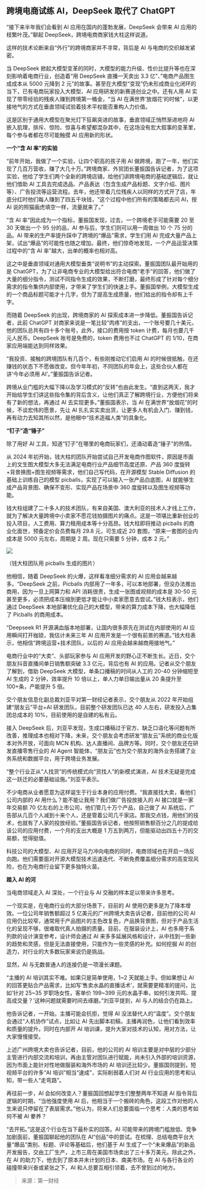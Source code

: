 ## 跨境电商试练 AI，DeepSeek 取代了 ChatGPT

“接下来半年我们会看到 AI 应用在国内的蓬勃发展，DeepSeek 会带来 AI 应用的枝繁叶茂。”聊起 DeepSeek，跨境电商商家钱大柱这样说道。

这样的技术论断来自“外行”的跨境商家并不寻常，背后是 AI 与电商的交织越发紧密。

当 DeepSeek 掀起大模型变革的同时，大模型的能力升级、性价比提升等也在深刻影响着电商行业，创造着“用 DeepSeek 直播一天卖出 3.3 亿”、”电商产品图生成成本从 5000 元降到 2 元”的故事。甚至在大模型“变现”仍未形成商业化闭环的当下，已有电商玩家投入大模型、AI 应用研发的新赛道创业之中。还有人用 AI 实现了带零经验的残疾人赚到跨境第一桶金，“当 AI 在满世界‘放烟花’的时候”，以更接地气的方式在垂直领域试验着技术平权能否重构人力价值。

这是区别于通用大模型在聚光灯下狂飙突进的故事，垂直领域正悄然渐进地将 AI 嵌入肌理，排斥、惊险、惊喜与希望都混杂其中，在这场没有宏大叙事的变革里，每个参与者都在尽可能触摸 AI 应用新的形状。

**一个“含 AI 率”的实验**

“前年开始，我做了一个实验，让四个职高的孩子用 AI 做跨境，跑了一年，他们实现了几百万营收，赚了大几十万。”跨境商家、外贸团长董振国告诉记者，为了这项实验，他给了学生们两个全新的跨境店铺，给他们讲跨境电商的基础逻辑后，就让他们借助 AI 工具去完成选品、产品表达（包含生成产品标题、文字介绍、图片等）、广告投流等运营流程。去年，他还带着几位残疾人以同样的方式开了店，年底分红时他们每人赚到了四五千块钱，“这个过程中他们所有的策略都去问 AI，按 AI 说的照猫画虎填空一样，流量就来了。”

“含 AI 率”因此成为一个指标，董振国发现，过去，一个跨境老手可能需要 20 至 30 天做出一个 95 分的品，AI 参与后，学生们则可以用一周做出 10 个 75 分的品。AI 带来的生产率提升踩中了跨境的“爆品”需求，学生们用 AI 完成大量产品上架，试出“爆品”的可能性也随之增加。最终，他们惊奇地发现，一个产品运营决策过程中的“含 AI 率”越大，出单的概率也相对高。

这之中是垂直领域对通用大模型垂类“说明书”的主动探索。董振国团队最开始用的是 ChatGPT，为了让非电商专业的大模型给出符合电商“老手”的回答，他们做了大量的细分指令，测试不同指令生成的效果，不断打磨，最终形成了针对每个细分需求的指令集供内部使用，才带来了学生们的快速上手。董振国举例，大模型生成的一个商品标题可能才十几字，但为了提高生成质量，他们给出的指令却有上千字。

而随着 DeepSeek 的出现，跨境商家的 AI 探索成本进一步降低。董振国告诉记者，此前 ChatGPT 对商家来说是一笔比较“肉疼”的支出，一个账号要几十美元，他的团队总共有四十多个账号，此外，接口的费用按 token 计费，每月也要几千元人民币。DeepSeek 账号是免费的，token 费用也不过 ChatGPT 的 1/10，在商家应用端能达到同样效果。

“我投资、接触的跨境团队有几百个，有些刚推动它们启用 AI 的时候很抵触，在还赚钱的状态下不愿做改变。但今年年初，不同团队的年会上，这些合伙人都在讲‘今年必须用 AI’。”董振国告诉记者。

跨境从业门槛的大幅下降以及学习模式的“反转”也由此发生。“直到这两天，我才开始给学生们讲这些指令集的背后含义，让他们真正了解跨境行业，方便他们将来有了新的想法，再通过 AI 去实现更多。”董振国表示，当 AI 在满世界“放烟花”的时候，不谈宏伟的愿景，先让 AI 扎扎实实卖出货，让更多人有机会入门、赚到钱，再有动力去知其所以然，是他眼中“技术造福人类”的具象化。

**“钉子”造“锤子”**

除了用好 AI 工具，知道“钉子”在哪里的电商玩家们，还涌动着造“锤子”的热情。

从 2024 年初开始，钱大柱的团队开始尝试自己开发电商作图软件，原因是市面上的文生图大模型大多无法满足电商行业产品细节高度还原、产品 360 度旋转+背景换图+图生视频等需求，他们自己写代码，在开源模型 Stable Diffusion 的基础上训练自己的模型 picballs，实现了可以输入一张产品白底图，AI 就能够生成产品背景图、确保不变形、实现产品在场景中 360 度旋转以及图生视频等功能。

钱大柱组建了二十多人的技术团队，有来自美国、澳大利亚的技术人才线上工作，就为了解决大量跨境中小卖家不愿花钱拍摄图片的痛点。这是一项堪比重新创业的投入项目，人工费用、算力租用成本等十分高昂。钱大柱即将推动 picballs 的商业化面世，预备定价会员费每月 29.8 元，可生成近 20 套图，“原来一套图的业内成本是 5000 元左右，周期是 2 周。现在只需要 5 分钟，成本 2 元。”

![](https://imgcdn.yicai.com/uppics/images/2025/03/ddbcdd7fabb4758b192a5d5b23c8d8f9.jpg)

（钱大柱团队用 picballs 生成的图片）

他相信，随着 DeepSeek 的火爆，这样看准细分需求的 AI 应用会越来越多。“DeepSeek 之前，Picballs 内部用了一年多，可以本地部署，但没办法推出商用，因为一旦上网算力和 API 消耗很贵，生成一张图或视频的成本是 30-50 元甚至更多，必须把成本压缩到更低才能让中小卖家愿意去尝试。”钱大柱表示，他们通过 DeepSeek 本地部署优化自己的大模型，带来的算力成本下降，也大幅降低了 Picballs 的商用成本。

“Deepseek R1 开源满血版本地部署，让国内很多原先在测试在内部使用的 AI 应用瞬间打开枷锁，我估计未来三年 AI 应用开发是一个很有前景的赛道。”钱大柱表示，他相信“跨境运营+技术团队，以后的 AI 应用会越来越商用接地气。”

电商行业中的“大卖”、头部玩家参与 AI 应用开发的野心正不断生长。近日，交个朋友抖音直播间单日销售额突破 3.3 亿元，背后也有 AI 的应用。记者从交个朋友了解到，借助 DeepSeek 大模型，单条口播稿的时间从人工的 20-40 分钟缩短至 AI 生成的 2 分钟，效率提升 10 倍以上，单人力单日输出量从 20 条提升至 100+条，产能提升 5 倍。

交个朋友信息化副总裁刘亚平对第一财经记者表示，交个朋友从 2022 年开始组建“朋友云”平台+AI 研发团队，目前整个研发团队已达 40 人左右，研发投入占集团总成本的 10%，目前使用的是自建的私有云。

接入 DeepSeek 后，刘亚平发现，生成口播稿过于官方、缺乏口语化等问题有所改善，推理成本也相对下降，未来，交个朋友会考虑研发“朋友云”系统的商业化版本对外开放，可面向 MCN 机构、达人直播间、品牌方等。同时，交个朋友还在研发直播零售行业的 AI Agent 智能体，“朋友云”也为交个朋友的海外业务搭建了业务系统和数据平台，用于跨境业务发展。

“整个行业正从“人找货”的传统模式向“货找人”的新模式演进，AI 技术无疑是完成这一跃迁的必要基础设施。”刘亚平表示。

不少电商从业者愿意为这样诞生于行业本身的应用付费。“我直接找大卖，看他们公司内部的 AI 用什么？能不能让我用？我们做广告投放接入的 AI 接口就是一家年交易额 70 亿左右的上市公司，他们管几十万个产品，自己做了 AI 系统后，广告部从几百个人减到十来个人，还是管着公司几千家店。那我交点钱，用他们的技术，也就有了人家的投放经验。”董振国告诉记者，他按照销售额百分之几的提成给该公司的应用付费，一个月的支出大概是 1 万五到两万，但能驱动出四五十万的交易额，觉得挺值。

科技公司的大模型、AI 应用开足马力冲向电商的同时，电商领域也在开启一场反向跑。他们需要面对开源大模型技术迅速迭代、不断免费覆盖细分需求的高变现风险，也在为电商行业留下更多独特火苗。

**踏入 AI 的河**

当电商领域走入 AI 深处，一个行业与 AI 交融的样本足以带来许多思考。

一个现实是，在电商行业的大部分场景下，目前的 AI 使用仍更多是为了降本增效。一位公司年销售额超过 5 亿美元的广州跨境大卖告诉记者，目前他的公司 AI 应用仍比较窄，通常用于产品图片的主色改复色，产品换背景图，但对于产品生活化的呈现不够，很难取代真人拍摄的质量。目前，在服装设计上，AI 也多用于系列款的设计演变参考，设计师会通过 AI 来多多延展风格和设计，从中找到一些新的趋势和灵感，但是无法直接使用，只能作为一些灵感的补充。如何挖掘 AI 的创造力，对行业的大多数玩家来说仍是挑战。

显然，AI 与无数普通人的连接仍是一项漫长课题。

“主播的 AI 培训其实不难。如果只是简单使用，1~2 天就能上手。但如果想让 AI 的回答更贴合产品需求，比如写‘售卖水晶的直播话术’，就需要更精准的提问，比如‘针对 25~35 岁职场女性，客单价 199~399 元的水晶手串，如何引发共鸣、提高成交量？’这种问题就需要时间去琢磨。”刘亚平提到，AI 与人的结合仍在路上。

他告诉记者，一开始，主播可能会抗拒，觉得 AI 没法替代人的“温度”。交个朋友会通过“人机协作”试点，比如让 AI 先出脚本初稿，主播再润色，让他们看到效率和质量的提升。同时在内部开 AI 培训课，提升大家对技术的认知，用对方法，让大家慢慢接受。

上述广州跨境大卖也告诉记者，目前，他的公司的 AI 培训主要是对中层的少部分主管进行内部交流和培训，再由主管对团队进行赋能，尚未引入外部的培训资源，因为市面上能针对性地做服装和海外市场的 AI 培训还比较少。董振国则提到，短视频平台的许多“AI 培训”相当“速成”，实际削弱着人们对 AI 行业应用的思考和认知，带一些人“走弯路”。

再往前一步，AI 会如何改变人？董振国回想起学生们整整两年不知道 AI 指令背后逻辑的时期，“当他强度使用 AI 后，他相当于一个搬砖的角色，这段工作对他的人生来说只停留在了表层需求。”他认为，将来人们总要面临一个思考：人类的思考如何不被 AI 豢养？

“去开拓。”这是这个行业在当下最朴实的回答。AI 可能带来的跨境门槛放低、竞争加剧面前，董振国聊起他的团队在 AI“创品”中的尝试。在梳理、总结电商平台大量“爆品”类别、标题、评论等基础后，他们基于 AI 生成了一个“未来爆品”的新品开发报告，交由工厂生产，上市三周在美国市场卖出了三十多万美元。除此之外，在 AI 的助力下，他去到了原本并未计划的日本、南美市场。在 AI 与各行各业的碰撞带来兴奋或紧张之下，AI 和人总要互相引领着，去不曾到过的地方。

> 来源：第一财经
